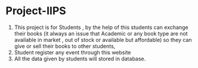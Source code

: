 # Project-IIPS
1. This project is for Students , 
by the help of this students can exchange their books 
(it always an issue that Academic or 
any book type are not available in market ,
 out of stock or available but affordable)
 so they can give or sell their books 
to other students, 
2. Student register any event through this website
3. All the data given by students will stored in 
database. 

